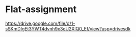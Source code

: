 # Flat-assignment
https://drive.google.com/file/d/1-sSKmDIgEt3YWT4dvnh9x3eU2XIQ0_Ef/view?usp=drivesdk 
